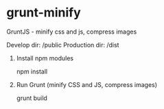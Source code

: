 grunt-minify
============

GruntJS - minify css and js, compress images

Develop dir: /public
Production dir: /dist

1. Install npm modules

    npm install
    
    
2. Run Grunt (minify CSS and JS, compress images)
       
    grunt build       
